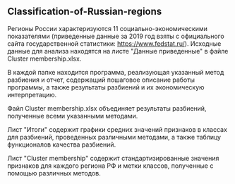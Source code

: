 ## Classification-of-Russian-regions
Регионы России характеризуются 11 социально-экономическими показателями (приведенные данные за 2019 год взяты с официального сайта государственной статистики: https://www.fedstat.ru/). Исходные данные для анализа находятся на листе "Данные приведенные" в файле Cluster membership.xlsx.

В каждой папке находится программа, реализующая указанный метод разбиения и отчет, содержащий пошаговое описание работы программы, а также результаты разбиений и их экономическую интерпретацию.

Файл Cluster membership.xlsx объединяет результаты разбиений, полученные всеми указанными методами.

Лист "Итоги" содержит графики средних значений признаков в классах для разбиений, проведенных различными методами, а также таблицу функционалов качества разбиений. 

Лист "Cluster membership" содержит стандартизированные значения признаков для каждого региона РФ и метки классов, полученные с помощью различных методов.
